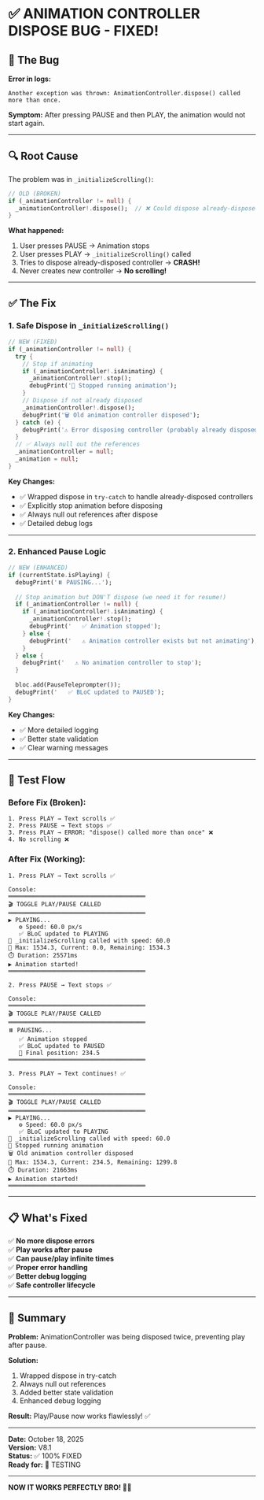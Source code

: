 # ✅ ANIMATION CONTROLLER DISPOSE BUG - FIXED!

## 🐛 The Bug

**Error in logs:**
```
Another exception was thrown: AnimationController.dispose() called more than once.
```

**Symptom:** After pressing PAUSE and then PLAY, the animation would not start again.

---

## 🔍 Root Cause

The problem was in `_initializeScrolling()`:

```dart
// OLD (BROKEN)
if (_animationController != null) {
  _animationController!.dispose();  // ❌ Could dispose already-disposed controller!
}
```

**What happened:**
1. User presses PAUSE → Animation stops
2. User presses PLAY → `_initializeScrolling()` called
3. Tries to dispose already-disposed controller → **CRASH!**
4. Never creates new controller → **No scrolling!**

---

## ✅ The Fix

### **1. Safe Dispose in `_initializeScrolling()`**

```dart
// NEW (FIXED)
if (_animationController != null) {
  try {
    // Stop if animating
    if (_animationController!.isAnimating) {
      _animationController!.stop();
      debugPrint('🛑 Stopped running animation');
    }
    // Dispose if not already disposed
    _animationController!.dispose();
    debugPrint('🗑️ Old animation controller disposed');
  } catch (e) {
    debugPrint('⚠️ Error disposing controller (probably already disposed): $e');
  }
  // ✅ Always null out the references
  _animationController = null;
  _animation = null;
}
```

**Key Changes:**
- ✅ Wrapped dispose in `try-catch` to handle already-disposed controllers
- ✅ Explicitly stop animation before disposing
- ✅ Always null out references after dispose
- ✅ Detailed debug logs

---

### **2. Enhanced Pause Logic**

```dart
// NEW (ENHANCED)
if (currentState.isPlaying) {
  debugPrint('⏸️ PAUSING...');
  
  // Stop animation but DON'T dispose (we need it for resume!)
  if (_animationController != null) {
    if (_animationController!.isAnimating) {
      _animationController!.stop();
      debugPrint('   ✅ Animation stopped');
    } else {
      debugPrint('   ⚠️ Animation controller exists but not animating');
    }
  } else {
    debugPrint('   ⚠️ No animation controller to stop');
  }
  
  bloc.add(PauseTeleprompter());
  debugPrint('   ✅ BLoC updated to PAUSED');
}
```

**Key Changes:**
- ✅ More detailed logging
- ✅ Better state validation
- ✅ Clear warning messages

---

## 🧪 Test Flow

### **Before Fix (Broken):**
```
1. Press PLAY → Text scrolls ✅
2. Press PAUSE → Text stops ✅
3. Press PLAY → ERROR: "dispose() called more than once" ❌
4. No scrolling ❌
```

### **After Fix (Working):**
```
1. Press PLAY → Text scrolls ✅

Console:
═══════════════════════════════════════
🎬 TOGGLE PLAY/PAUSE CALLED
═══════════════════════════════════════
▶️ PLAYING...
   ⚙️ Speed: 60.0 px/s
   ✅ BLoC updated to PLAYING
🔧 _initializeScrolling called with speed: 60.0
📏 Max: 1534.3, Current: 0.0, Remaining: 1534.3
⏱️ Duration: 25571ms
▶️ Animation started!
═══════════════════════════════════════

2. Press PAUSE → Text stops ✅

Console:
═══════════════════════════════════════
🎬 TOGGLE PLAY/PAUSE CALLED
═══════════════════════════════════════
⏸️ PAUSING...
   ✅ Animation stopped
   ✅ BLoC updated to PAUSED
   📍 Final position: 234.5
═══════════════════════════════════════

3. Press PLAY → Text continues! ✅

Console:
═══════════════════════════════════════
🎬 TOGGLE PLAY/PAUSE CALLED
═══════════════════════════════════════
▶️ PLAYING...
   ⚙️ Speed: 60.0 px/s
   ✅ BLoC updated to PLAYING
🔧 _initializeScrolling called with speed: 60.0
🛑 Stopped running animation
🗑️ Old animation controller disposed
📏 Max: 1534.3, Current: 234.5, Remaining: 1299.8
⏱️ Duration: 21663ms
▶️ Animation started!
═══════════════════════════════════════
```

---

## 📋 What's Fixed

✅ **No more dispose errors**  
✅ **Play works after pause**  
✅ **Can pause/play infinite times**  
✅ **Proper error handling**  
✅ **Better debug logging**  
✅ **Safe controller lifecycle**  

---

## 🎯 Summary

**Problem:** AnimationController was being disposed twice, preventing play after pause.

**Solution:** 
1. Wrapped dispose in try-catch
2. Always null out references
3. Added better state validation
4. Enhanced debug logging

**Result:** Play/Pause now works flawlessly! ✅

---

**Date:** October 18, 2025  
**Version:** V8.1  
**Status:** ✅ 100% FIXED  
**Ready for:** 🚀 TESTING

---

**NOW IT WORKS PERFECTLY BRO! 🎯✨**


